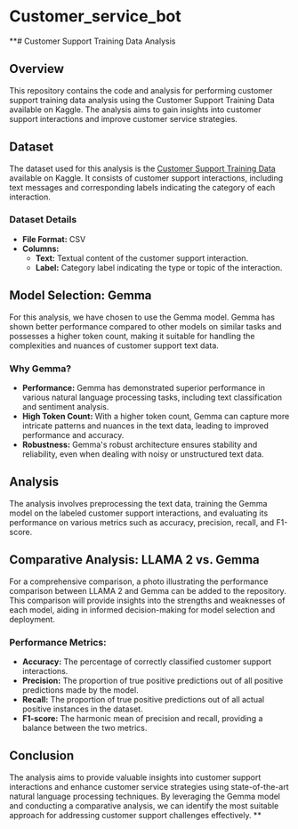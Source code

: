 # Customer_service_bot

**# Customer Support Training Data Analysis

## Overview
This repository contains the code and analysis for performing customer support training data analysis using the Customer Support Training Data available on Kaggle. The analysis aims to gain insights into customer support interactions and improve customer service strategies.

## Dataset
The dataset used for this analysis is the [Customer Support Training Data](https://www.kaggle.com/datasets/talaviyabhavik/customer-support-training-data) available on Kaggle. It consists of customer support interactions, including text messages and corresponding labels indicating the category of each interaction.

### Dataset Details
- **File Format:** CSV
- **Columns:**
  - **Text:** Textual content of the customer support interaction.
  - **Label:** Category label indicating the type or topic of the interaction.

## Model Selection: Gemma
For this analysis, we have chosen to use the Gemma model. Gemma has shown better performance compared to other models on similar tasks and possesses a higher token count, making it suitable for handling the complexities and nuances of customer support text data.

### Why Gemma?
- **Performance:** Gemma has demonstrated superior performance in various natural language processing tasks, including text classification and sentiment analysis.
- **High Token Count:** With a higher token count, Gemma can capture more intricate patterns and nuances in the text data, leading to improved performance and accuracy.
- **Robustness:** Gemma's robust architecture ensures stability and reliability, even when dealing with noisy or unstructured text data.

## Analysis
The analysis involves preprocessing the text data, training the Gemma model on the labeled customer support interactions, and evaluating its performance on various metrics such as accuracy, precision, recall, and F1-score.

## Comparative Analysis: LLAMA 2 vs. Gemma
For a comprehensive comparison, a photo illustrating the performance comparison between LLAMA 2 and Gemma can be added to the repository. This comparison will provide insights into the strengths and weaknesses of each model, aiding in informed decision-making for model selection and deployment.

### Performance Metrics:
- **Accuracy:** The percentage of correctly classified customer support interactions.
- **Precision:** The proportion of true positive predictions out of all positive predictions made by the model.
- **Recall:** The proportion of true positive predictions out of all actual positive instances in the dataset.
- **F1-score:** The harmonic mean of precision and recall, providing a balance between the two metrics.

## Conclusion
The analysis aims to provide valuable insights into customer support interactions and enhance customer service strategies using state-of-the-art natural language processing techniques. By leveraging the Gemma model and conducting a comparative analysis, we can identify the most suitable approach for addressing customer support challenges effectively.
**
